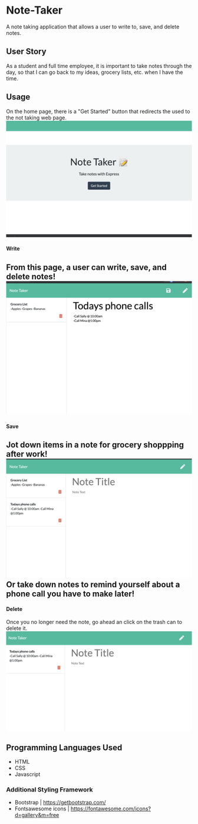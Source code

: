 # Note-Taker
A note taking application that allows a user to write to, save, and delete notes.

## User Story
As a student and full time employee, it is important to take notes through the day, so that I can go back to my ideas, grocery lists, etc. when I have the time.

## Usage 
On the home page, there is a "Get Started" button that redirects the used to the not taking web page. 
![Note Home](home.png)

#### Write
From this page, a user can write, save, and delete notes!
![write](writeTask.png)
------------------------------------------------------------------------
#### Save
Jot down items in a  note for grocery shoppping after work!
![two tasks](twoTasks.png)
Or take down notes to remind yourself about a phone call you have to make later!
------------------------------------------------------------------------
#### Delete
Once you no longer need the note, go ahead an click on the trash can to delete it.
![delete](delete.png)




## Programming Languages Used
* HTML
* CSS
* Javascript

### Additional Styling Framework 
* Bootstrap | https://getbootstrap.com/
* Fontsawesome icons | https://fontawesome.com/icons?d=gallery&m=free
